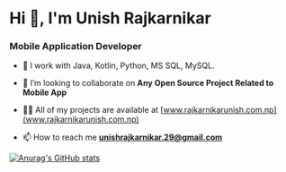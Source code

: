 <h1>Hi 👋, I'm Unish Rajkarnikar</h1>
<h3>Mobile Application Developer</h3>

- 🌱 I work with Java, Kotlin, Python, MS SQL, MySQL.

- 👯 I’m looking to collaborate on **Any Open Source Project Related to Mobile App**

- 👨‍💻 All of my projects are available at [www.rajkarnikarunish.com.np](www.rajkarnikarunish.com.np)

- 📫 How to reach me **unishrajkarnikar.29@gmail.com**

[![Anurag's GitHub stats](https://github-readme-stats.vercel.app/api?username=Rajkarnikar-unish)](https://github.com/anuraghazra/github-readme-stats)
